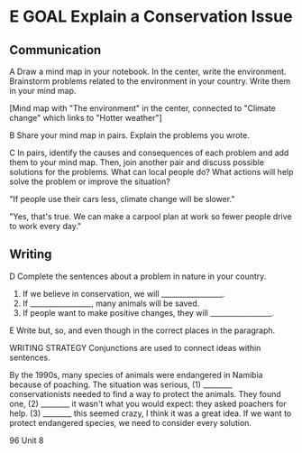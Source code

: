 # E GOAL Explain a Conservation Issue

## Communication

A Draw a mind map in your notebook. In the center, write the environment. Brainstorm problems related to the environment in your country. Write them in your mind map.

[Mind map with "The environment" in the center, connected to "Climate change" which links to "Hotter weather"]

B Share your mind map in pairs. Explain the problems you wrote.

C In pairs, identify the causes and consequences of each problem and add them to your mind map. Then, join another pair and discuss possible solutions for the problems. What can local people do? What actions will help solve the problem or improve the situation?

"If people use their cars less, climate change will be slower."

"Yes, that's true. We can make a carpool plan at work so fewer people drive to work every day."

## Writing

D Complete the sentences about a problem in nature in your country.
1. If we believe in conservation, we will _________________.
2. If _________________, many animals will be saved.
3. If people want to make positive changes, they will _________________.

E Write but, so, and even though in the correct places in the paragraph.

WRITING STRATEGY
Conjunctions are used to connect ideas within sentences.

By the 1990s, many species of animals were endangered in Namibia because of poaching. The situation was serious, (1) ________ conservationists needed to find a way to protect the animals. They found one, (2) ________ it wasn't what you would expect: they asked poachers for help. (3) ________ this seemed crazy, I think it was a great idea. If we want to protect endangered species, we need to consider every solution.

96 Unit 8